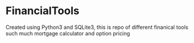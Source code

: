 # FinancialTools

Created using Python3 and SQLite3, this is repo of different finanical tools such much mortgage calculator and option pricing
